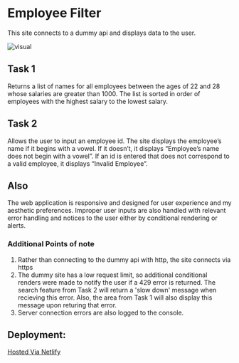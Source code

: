 # Employee Filter

This site connects to a dummy api and displays data to the user.

![visual](https://github.com/IanZGray/employee-filter/assets/90417534/044f6055-97d9-432f-b62b-67cd72eb89ee)

## Task 1

Returns a list of names for all employees between the ages of 22 and
28 whose salaries are greater than 1000. The list is sorted in order of employees with the highest salary to the lowest salary.

## Task 2

Allows the user to input an employee id. The site displays the employee’s name if it begins with a vowel. If it doesn’t, it displays “Employee’s name does not begin with a vowel”. If an id is entered that does not correspond to a valid employee, it displays “Invalid Employee”.

## Also

The web application is responsive and designed for user experience and my aesthetic preferences. Improper user inputs are also handled with relevant error handling and notices to the user either by conditional rendering or alerts.

### Additional Points of note

1. Rather than connecting to the dummy api with http, the site connects via https
2. The dummy site has a low request limit, so additional conditional renders were made to notify the user if a 429 error is returned. The search feature from Task 2 will return a 'slow down' message when recieving this error. Also, the area from Task 1 will also display this message upon returing that error. 
3. Server connection errors are also logged to the console. 

## Deployment: 
[Hosted Via Netlify](https://64c79fbfcd824909d0d702e7--comforting-druid-fad871.netlify.app/)
